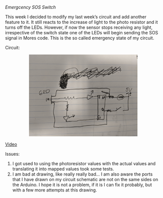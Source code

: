 *Emergcency SOS Switch*

This week I decided to modify my last week’s circuit and add another feature to it. It still reacts to the increase of light to the photo resistor and it turns off the LEDs. However, if now the sensor stops receiving any light, irrespective of the switch state one of the LEDs will begin sending the SOS signal in Mores code. This is the so called emergency state of my circuit. 

Circuit: 

<p align="center">
  <img src="project3_circut_schematic.jpg" width="350" title="Ugly circuit" class ="rotate90">
</p>

[Video](https://youtu.be/bI--KfcfLaI)

Issues:

1. I got used to using the photoresistor values with the actual values and translating it into mapped values took some tests. 
2. I am bad at drawing, like really really bad... I am also aware the ports that I have drawn on my circuit schematic are not on the same sides on the Arduino. I hope it is not a problem, if it is I can fix it probably, but with a few more attempts at this drawing. 
